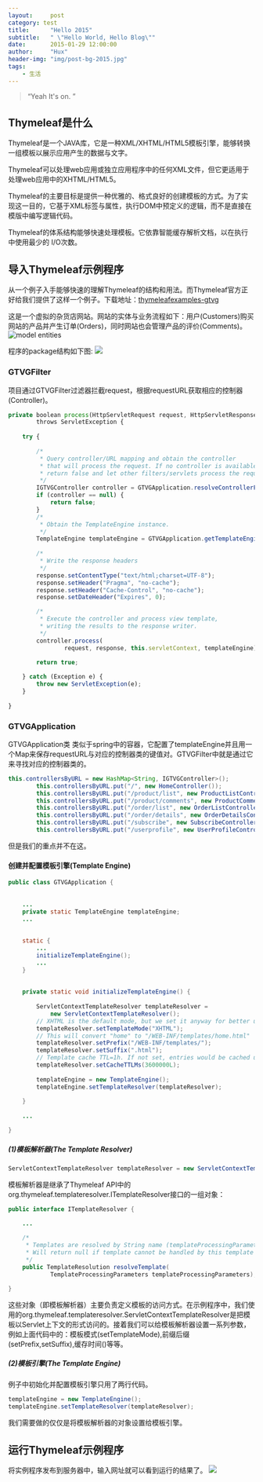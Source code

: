 ```yaml
---
layout:     post
category: test
title:      "Hello 2015"
subtitle:   " \"Hello World, Hello Blog\""
date:       2015-01-29 12:00:00
author:     "Hux"
header-img: "img/post-bg-2015.jpg"
tags:
    - 生活
---
```


> “Yeah It's on. ”


## Thymeleaf是什么
Thymeleaf是一个JAVA库，它是一种XML/XHTML/HTML5模板引擎，能够转换一组模板以展示应用产生的数据与文字。

Thymeleaf可以处理web应用或独立应用程序中的任何XML文件，但它更适用于处理web应用中的XHTML/HTML5。

Thymeleaf的主要目标是提供一种优雅的、格式良好的创建模板的方式。为了实现这一目的，它基于XML标签与属性，执行DOM中预定义的逻辑，而不是直接在模版中编写逻辑代码。

Thymeleaf的体系结构能够快速处理模板。它依靠智能缓存解析文档，以在执行中使用最少的 I/O次数。
## 导入Thymeleaf示例程序
从一个例子入手能够快速的理解Thymeleaf的结构和用法。而Thymeleaf官方正好给我们提供了这样一个例子。下载地址：[thymeleafexamples-gtvg](https://github.com/thymeleaf/thymeleafexamples-gtvg)

这是一个虚拟的杂货店网站。网站的实体与业务流程如下：用户(Customers)购买网站的产品并产生订单(Orders)，同时网站也会管理产品的评价(Comments)。![model entities][1]


  [1]: http://www.thymeleaf.org/doc/tutorials/2.1/images/usingthymeleaf/gtvg-model.png
程序的package结构如下图:
  ![](http://i2.piimg.com/b92189ae4e48e929.png)
  
### GTVGFilter
项目通过GTVGFilter过滤器拦截request，根据requestURL获取相应的控制器(Controller)。
``` javascript
private boolean process(HttpServletRequest request, HttpServletResponse response)
        throws ServletException {
        
    try {
            
        /*
         * Query controller/URL mapping and obtain the controller
         * that will process the request. If no controller is available,
         * return false and let other filters/servlets process the request.
         */
        IGTVGController controller = GTVGApplication.resolveControllerForRequest(request);
        if (controller == null) {
            return false;
        }
        /*
         * Obtain the TemplateEngine instance.
         */
        TemplateEngine templateEngine = GTVGApplication.getTemplateEngine();
            
        /*
         * Write the response headers
         */
        response.setContentType("text/html;charset=UTF-8");
        response.setHeader("Pragma", "no-cache");
        response.setHeader("Cache-Control", "no-cache");
        response.setDateHeader("Expires", 0);

        /*
         * Execute the controller and process view template,
         * writing the results to the response writer.
         */
        controller.process(
                request, response, this.servletContext, templateEngine);

        return true;
            
    } catch (Exception e) {
        throw new ServletException(e);
    }
        
}    
```
### GTVGApplication
GTVGApplication类 类似于spring中的容器，它配置了templateEngine并且用一个Map来保存requestURL与对应的控制器类的键值对。GTVGFilter中就是通过它来寻找对应的控制器类的。
```java
this.controllersByURL = new HashMap<String, IGTVGController>();
        this.controllersByURL.put("/", new HomeController());
        this.controllersByURL.put("/product/list", new ProductListController());
        this.controllersByURL.put("/product/comments", new ProductCommentsController());
        this.controllersByURL.put("/order/list", new OrderListController());
        this.controllersByURL.put("/order/details", new OrderDetailsController());
        this.controllersByURL.put("/subscribe", new SubscribeController());
        this.controllersByURL.put("/userprofile", new UserProfileController());
```
但是我们的重点并不在这。
#### 创建并配置模板引擎(Template Engine)
```java
public class GTVGApplication {
  
    
    ...
    private static TemplateEngine templateEngine;
    ...
    
    
    static {
        ...
        initializeTemplateEngine();
        ...
    }
    
    
    private static void initializeTemplateEngine() {
        
        ServletContextTemplateResolver templateResolver = 
            new ServletContextTemplateResolver();
        // XHTML is the default mode, but we set it anyway for better understanding of code
        templateResolver.setTemplateMode("XHTML");
        // This will convert "home" to "/WEB-INF/templates/home.html"
        templateResolver.setPrefix("/WEB-INF/templates/");
        templateResolver.setSuffix(".html");
        // Template cache TTL=1h. If not set, entries would be cached until expelled by LRU
        templateResolver.setCacheTTLMs(3600000L);
        
        templateEngine = new TemplateEngine();
        templateEngine.setTemplateResolver(templateResolver);
        
    }
    
    ...

}
```
##### (1)模板解析器(The Template Resolver)
```java
ServletContextTemplateResolver templateResolver = new ServletContextTemplateResolver();
```
模板解析器是继承了Thymeleaf API中的org.thymeleaf.templateresolver.ITemplateResolver接口的一组对象：
```java
public interface ITemplateResolver {

    ...
  
    /*
     * Templates are resolved by String name (templateProcessingParameters.getTemplateName())
     * Will return null if template cannot be handled by this template resolver.
     */
    public TemplateResolution resolveTemplate(
            TemplateProcessingParameters templateProcessingParameters);

}
``` 
这些对象（即模板解析器）主要负责定义模板的访问方式。在示例程序中，我们使用的org.thymeleaf.templateresolver.ServletContextTemplateResolver是把模板以Servlet上下文的形式访问的。接着我们可以给模板解析器设置一系列参数，例如上面代码中的：模板模式(setTemplateMode),前缀后缀(setPrefix,setSuffix),缓存时间()等等。
##### (2)模板引擎(The Template Engine)
例子中初始化并配置模板引擎只用了两行代码。
```java
templateEngine = new TemplateEngine();
templateEngine.setTemplateResolver(templateResolver);
``` 
我们需要做的仅仅是将模板解析器的对象设置给模板引擎。
## 运行Thymeleaf示例程序

将实例程序发布到服务器中，输入网址就可以看到运行的结果了。
![](http://i2.piimg.com/487cf536f20605b6.png)


